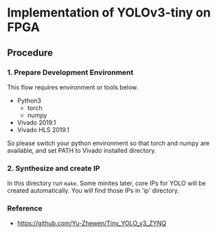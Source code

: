 # Implementation of YOLOv3-tiny on FPGA

## Procedure
### 1. Prepare Development Environment
This flow requires environment or tools below.
- Python3
  - torch
  - numpy
- Vivado 2019.1
- Vivado HLS 2019.1

So please switch your python environment so that torch and numpy are available,
and set PATH to Vivado installed directory.

### 2. Synthesize and create IP
In this directory run `make`.
Some minites later, core IPs for YOLO will be created automatically.
You will find those IPs in 'ip' directory.

### Reference
* https://github.com/Yu-Zhewen/Tiny_YOLO_v3_ZYNQ

